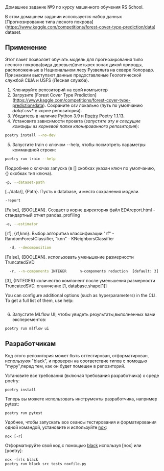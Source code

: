 Домашнее задание №9 по курсу машинного обучения RS School.

В этом домашнем задании используется набор данных [Прогнозирование типа лесного покрова]
(https://www.kaggle.com/competitions/forest-cover-type-prediction/data) dataset.

## Применение
Этот пакет позволяет обучать модель для прогнозирования типо лесного покрова(вида деревьев)вчетырех зонах дикой природы, расположенные в Национальном лесу Рузвельта на севере Колорадо. Признаками выступают данные предоставленые Геологической службой США и USFS (Лесная служба). 


1. Клонируйте репозиторий на свой компьютер
2. Загрузите [Forest Cover Type Prediction] (https://www.kaggle.com/competitions/forest-cover-type-prediction/data). Сохраните csv локально  (путь по умолчанию *data/*.csv* в корне репозитория).
3. Убедитесь в наличие Python 3.9 и [Poetry](https://python-poetry.org/docs/) Poetry 1.1.13.
4. Установите зависимости проекта (*запустите эту и следущие команды из корневой папки клонированного репозитория*):
```sh
poetry install --no-dev
```
5. Запустите train с ключом --help, чтобы посмотреть параметры коммандной строки:
```sh
poetry run train --help
```
Подробнее о ключах запуска (в [] скобках указан ключ по умолчанию, {} скобках тип ключа).

```sh
-p, --dataset-path  
```
[../data/], {Path}. Пусть к database,  и место сохранения модели.
```sh
-report  
```
[False], {BOOLEAN}. Создаст в корне директория файл EDAreport.html - стандартный отчет pandas_profiling
```sh
-e, --estimator
```
[rf], {rf,knn}. Выбор алгоритма классификации "rf" - RandomForestClassifier, "knn" - KNeighborsClassifier
```sh
  -d, --decomposition
```  
[False], {BOOLEAN}. использовать уменьшение размерности TruncatedSVD
```sh
  -r, --n-components INTEGER      n-components reduction  [default: 3]
```
[3], {INTEGER} количество компонент после уменьшения размерности TruncatedSVD. оганичение [1, database.shape[1]]


You can configure additional options (such as hyperparameters) in the CLI. To get a full list of them, use help:
```sh
```
6. Запустите MLflow UI, чтобы увидеть результаты,выполненных вами эксперементов:
```sh
poetry run mlflow ui
```

## Разработчикам

Код этого репозитория может быть оттестирован, отформатирован, используюя "black", и проверен на соответствие типов с помощью "mypy",перед тем, как он будет помещен в репозиторий.

Установите все требования (включая требования разработчика) к среде poetry:
```
poetry install
```
Теперь вы можете использовать инструменты разработчика, например pytest:
```
poetry run pytest
```
Удобнее, чтобы запускать все сеансы тестирования и форматирования одной командой, установите и используйте [nox](https://nox.thea.codes/ru/stable/):
```
nox [-r]
```
Отформатируйте свой код с помощью [black](https://github.com/psf/black) используя [nox] или [poetry]:
```
nox -[r]s black
poetry run black src tests noxfile.py
```
